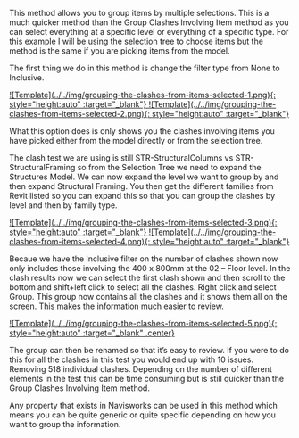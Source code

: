 This method allows you to group items by multiple selections. This is a much quicker method than the Group Clashes Involving Item method as you can select everything at a specific level or everything of a specific type. For this example I will be using the selection tree to choose items but the method is the same if you are picking items from the model.

The first thing we do in this method is change the filter type from None to Inclusive.

<a href="../../.././img/grouping-the-clashes-from-items-selected-1.png" target="_blank">
    ![Template](../../img/grouping-the-clashes-from-items-selected-1.png){: style="height:auto" :target="_blank"}
</a>

<a href="../../.././img/grouping-the-clashes-from-items-selected-2.png" target="_blank">
    ![Template](../../img/grouping-the-clashes-from-items-selected-2.png){: style="height:auto" :target="_blank"}
</a>

What this option does is only shows you the clashes involving items you have picked either from the model directly or from the selection tree. 

The clash test we are using is still STR-StructuralColumns vs STR-StructuralFraming so from the Selection Tree we need to expand the Structures Model. We can now expand the level we want to group by and then expand Structural Framing. You then get the different families from Revit listed so you can expand this so that you can group the clashes by level and then by family type. 

<a href="../../.././img/grouping-the-clashes-from-items-selected-3.png" target="_blank">
    ![Template](../../img/grouping-the-clashes-from-items-selected-3.png){: style="height:auto" :target="_blank"}
</a> 
<a href="../../.././img/grouping-the-clashes-from-items-selected-4.png" target="_blank">
    ![Template](../../img/grouping-the-clashes-from-items-selected-4.png){: style="height:auto" :target="_blank"}
</a> 

Becaue we have the Inclusive filter on the number of clashes shown now only includes those involving the 400 x 800mm at the 02 – Floor level. In the clash results now we can select the first clash shown and then scroll to the bottom and shift+left click to select all the clashes. Right click and select Group. This group now contains all the clashes and it shows them all on the screen. This makes the information much easier to review. 

<a href="../../.././img/grouping-the-clashes-from-items-selected-5.png" target="_blank">
    ![Template](../../img/grouping-the-clashes-from-items-selected-5.png){: style="height:auto" :target="_blank" .center}
</a>

The group can then be renamed so that it’s easy to review. If you were to do this for all the clashes in this test you would end up with 10 issues. Removing 518 individual clashes. Depending on the number of different elements in the test this can be time consuming but is still quicker than the Group Clashes Involving Item method. 

Any property that exists in Navisworks can be used in this method which means you can be quite generic or quite specific depending on how you want to group the information. 

<br>
<br>
<br>
